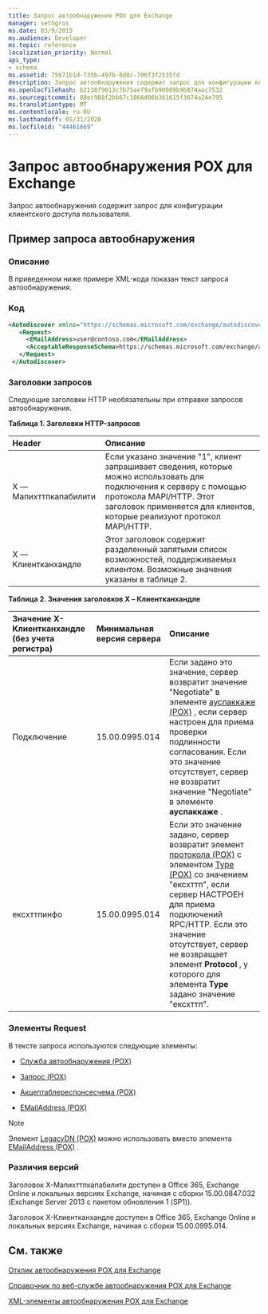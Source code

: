 ```yaml
---
title: Запрос автообнаружения POX для Exchange
manager: sethgros
ms.date: 03/9/2015
ms.audience: Developer
ms.topic: reference
localization_priority: Normal
api_type:
- schema
ms.assetid: 75671b1d-f35b-497b-8d8c-706f3f2535fd
description: Запрос автообнаружения содержит запрос для конфигурации клиентского доступа пользователя.
ms.openlocfilehash: b2138f9813c7b75aef9afb90089b9b874aac7532
ms.sourcegitcommit: 88ec988f2bb67c1866d06b361615f3674a24e795
ms.translationtype: MT
ms.contentlocale: ru-RU
ms.lasthandoff: 05/31/2020
ms.locfileid: "44461669"
---
```

# <a name="pox-autodiscover-request-for-exchange"></a>Запрос автообнаружения POX для Exchange

Запрос автообнаружения содержит запрос для конфигурации клиентского доступа пользователя.
  
## <a name="autodiscover-request-example"></a>Пример запроса автообнаружения

### <a name="description"></a>Описание

В приведенном ниже примере XML-кода показан текст запроса автообнаружения.
  
### <a name="code"></a>Код

```XML
<Autodiscover xmlns="https://schemas.microsoft.com/exchange/autodiscover/outlook/requestschema/2006">
   <Request>
     <EMailAddress>user@contoso.com</EMailAddress>
     <AcceptableResponseSchema>https://schemas.microsoft.com/exchange/autodiscover/outlook/responseschema/2006a</AcceptableResponseSchema>
   </Request>
 </Autodiscover>
```

### <a name="request-headers"></a>Заголовки запросов

Следующие заголовки HTTP необязательны при отправке запросов автообнаружения.
  
**Таблица 1. Заголовки HTTP-запросов**

|**Header**|**Описание**|
|:-----|:-----|
|X — Мапихттпкапабилити  <br/> |Если указано значение "1", клиент запрашивает сведения, которые можно использовать для подключения к серверу с помощью протокола MAPI/HTTP. Этот заголовок применяется для клиентов, которые реализуют протокол MAPI/HTTP.  <br/> |
|X — Клиентканхандле  <br/> |Этот заголовок содержит разделенный запятыми список возможностей, поддерживаемых клиентом. Возможные значения указаны в таблице 2.  <br/> |
   
**Таблица 2. Значения заголовков X – Клиентканхандле**

|**Значение X-Клиентканхандле (без учета регистра)**|**Минимальная версия сервера**|**Описание**|
|:-----|:-----|:-----|
|Подключение  <br/> |15.00.0995.014  <br/> |Если задано это значение, сервер возвратит значение "Negotiate" в элементе [ауспаккаже (POX)](authpackage-pox.md) , если сервер настроен для приема проверки подлинности согласования. Если это значение отсутствует, сервер не возвратит значение "Negotiate" в элементе **ауспаккаже** .  <br/> |
|ексхттпинфо  <br/> |15.00.0995.014  <br/> |Если это значение задано, сервер возвратит элемент [протокола (POX)](protocol-pox.md) с элементом [Type (POX)](type-pox.md) со значением "ексхттп", если сервер НАСТРОЕН для приема подключений RPC/HTTP. Если это значение отсутствует, сервер не возвращает элемент **Protocol** , у которого для элемента **Type** задано значение "ексхттп".  <br/> |
   
### <a name="request-elements"></a>Элементы Request

В тексте запроса используются следующие элементы:
  
- [Служба автообнаружения (POX)](autodiscover-pox.md)
    
- [Запрос (POX)](request-pox.md)
    
- [Акцептаблереспонсесчема (POX)](acceptableresponseschema-pox.md)
    
- [EMailAddress (POX)](emailaddress-pox.md)
    
> [!NOTE]
> Элемент [LegacyDN (POX)](legacydn-pox.md) можно использовать вместо элемента [EMailAddress (POX)](emailaddress-pox.md) . 
  
### <a name="version-differences"></a>Различия версий

Заголовок X-Мапихттпкапабилити доступен в Office 365, Exchange Online и локальных версиях Exchange, начиная с сборки 15.00.0847.032 (Exchange Server 2013 с пакетом обновления 1 (SP1)).
  
Заголовок X-Клиентканхандле доступен в Office 365, Exchange Online и локальных версиях Exchange, начиная с сборки 15.00.0995.014.
  
## <a name="see-also"></a>См. также



[Отклик автообнаружения POX для Exchange](pox-autodiscover-response-for-exchange.md)


[Справочник по веб-службе автообнаружения POX для Exchange](pox-autodiscover-web-service-reference-for-exchange.md)
  
[XML-элементы автообнаружения POX для Exchange](pox-autodiscover-xml-elements-for-exchange.md)

